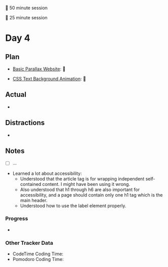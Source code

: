 🍒 50 minute session

🍅 25 minute session

# Day 4

## Plan

-   [Basic Parallax Website](https://www.youtube.com/watch?v=JttTcnidSdQ): 🍒

-   [CSS Text Background Animation](https://www.youtube.com/watch?v=lX5LZTWc4f8): 🍒

## Actual

-

## Distractions

-

## Notes

-   [ ] ...
-   Learned a lot about accessibility:
    -   Understood that the article tag is for wrapping independent self-contained content. I might have been using it wrong.
    -   Also understood that h1 through h6 are also important for accessibility, and a page should contain only one h1 tag which is the main header.
    -   Understood how to use the label element properly.

### Progress

-

### Other Tracker Data

-   CodeTime Coding Time:
-   Pomodoro Coding Time:
